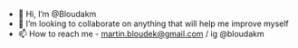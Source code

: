- 👋 Hi, I’m @Bloudakm
- 👀 I’m looking to collaborate on anything that will help me improve myself
- 📫 How to reach me - martin.bloudek@gmail.com / ig @bloudakm

